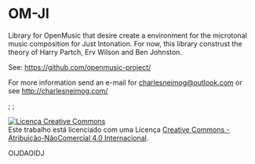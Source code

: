 # OM-JI
Library for OpenMusic that desire create a environment for the microtonal music composition for Just Intonation. For now, this library construst the theory of Harry Partch, Erv Wilson and Ben Johnston. 

See: https://github.com/openmusic-project/

For more information send an e-mail for charlesneimog@outlook.com or see http://charlesneimog.com/ 
 
 ; 
 ;
 
<a rel="license" href="http://creativecommons.org/licenses/by-nc/4.0/"><img alt="Licença Creative Commons" style="border-width:0" src="https://i.creativecommons.org/l/by-nc/4.0/88x31.png" /></a><br />Este trabalho está licenciado com uma Licença <a rel="license" href="http://creativecommons.org/licenses/by-nc/4.0/">Creative Commons - Atribuição-NãoComercial 4.0 Internacional</a>.


OIJDAOIDJ